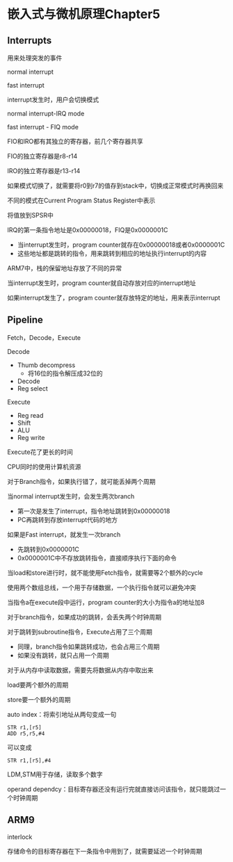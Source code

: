 # 嵌入式与微机原理Chapter5

## Interrupts

用来处理突发的事件

normal interrupt

fast interrupt

interrupt发生时，用户会切换模式

normal interrupt-IRQ mode

fast interrupt - FIQ mode

FIO和IRO都有其独立的寄存器，前几个寄存器共享

FIO的独立寄存器是r8-r14

IRO的独立寄存器是r13-r14

如果模式切换了，就需要将r0到r7的值存到stack中，切换成正常模式时再换回来

不同的模式在Current Program Status Register中表示

将值放到SPSR中

IRQ的第一条指令地址是0x00000018，FIQ是0x0000001C

- 当interrupt发生时，program counter就存在0x00000018或者0x0000001C
- 这些地址都是跳转的指令，用来跳转到相应的地址执行interrupt的内容

ARM7中，栈的保留地址存放了不同的异常

当interrupt发生时，program counter就自动存放对应的interrupt地址

如果interrupt发生了，program counter就存放特定的地址，用来表示interrupt

## Pipeline

Fetch，Decode，Execute

Decode

- Thumb decompress
  - 将16位的指令解压成32位的
- Decode
- Reg select

Execute

- Reg read
- Shift
- ALU
- Reg write

Execute花了更长的时间

CPU同时的使用计算机资源

对于Branch指令，如果执行错了，就可能丢掉两个周期

当normal interrupt发生时，会发生两次branch

- 第一次是发生了interrupt，指令地址跳转到0x00000018
- PC再跳转到存放interrupt代码的地方

如果是Fast interrupt，就发生一次branch

- 先跳转到0x0000001C
- 0x0000001C中不存放跳转指令，直接顺序执行下面的命令

当load和store进行时，就不能使用Fetch指令，就需要等2个额外的cycle

使用两个数组总线，一个用于存储数据，一个执行指令就可以避免冲突

当指令a在execute段中运行，program counter的大小为指令a的地址加8

对于branch指令，如果成功的跳转，会丢失两个时钟周期

对于跳转到subroutine指令，Execute占用了三个周期

- 同理，branch指令如果跳转成功，也会占用三个周期
- 如果没有跳转，就只占用一个周期

对于从内存中读取数据，需要先将数据从内存中取出来

load要两个额外的周期

store要一个额外的周期

auto index：将索引地址从两句变成一句

```
STR r1,[r5]
ADD r5,r5,#4
```

可以变成

```
STR r1,[r5],#4
```

LDM,STM用于存储，读取多个数字

operand dependcy：目标寄存器还没有运行完就直接访问该指令，就只能跳过一个时钟周期

## ARM9

interlock

存储命令的目标寄存器在下一条指令中用到了，就需要延迟一个时钟周期